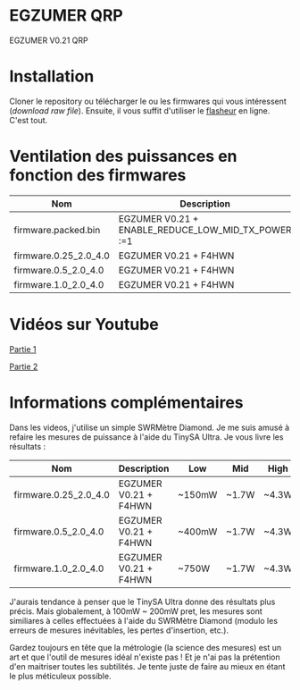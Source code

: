 # EGZUMER QRP
EGZUMER V0.21 QRP

# Installation

Cloner le repository ou télécharger le ou les firmwares qui vous intéressent (_download raw file_). Ensuite, il vous suffit d'utiliser le [flasheur](https://egzumer.github.io/uvtools/) en ligne. C'est tout.

# Ventilation des puissances en fonction des firmwares

| Nom |	Description | Low | Mid | High |
| --------- | ------------ | ------------ | ------------ | ------------ |
| firmware.packed.bin | EGZUMER V0.21 + ENABLE_REDUCE_LOW_MID_TX_POWER :=1 | ~100mW | ~500mW | ~4W|
| firmware.0.25_2.0_4.0 | EGZUMER V0.21 + F4HWN | ~250mW | ~2W | ~4W |
| firmware.0.5_2.0_4.0 | EGZUMER V0.21 + F4HWN | ~500mW | ~2W | ~4W |
| firmware.1.0_2.0_4.0 | EGZUMER V0.21 + F4HWN | ~1W | ~2W | ~4W |

# Vidéos sur Youtube

[Partie 1](https://www.youtube.com/watch?v=aueOkAnnEcM)

[Partie 2](https://www.youtube.com/watch?v=INs5kHHVxII)

# Informations complémentaires

Dans les videos, j'utilise un simple SWRMètre Diamond. Je me suis amusé à refaire les mesures de puissance à l'aide du TinySA Ultra. Je vous livre les résultats :

| Nom |	Description | Low | Mid | High |
| --------- | ------------ | ------------ | ------------ | ------------ |
| firmware.0.25_2.0_4.0 | EGZUMER V0.21 + F4HWN | ~150mW | ~1.7W | ~4.3W |
| firmware.0.5_2.0_4.0 | EGZUMER V0.21 + F4HWN | ~400mW | ~1.7W | ~4.3W |
| firmware.1.0_2.0_4.0 | EGZUMER V0.21 + F4HWN | ~750W | ~1.7W | ~4.3W |

J'aurais tendance à penser que le TinySA Ultra donne des résultats plus précis. Mais globalement, à 100mW ~ 200mW pret, les mesures sont similiares à celles effectuées à l'aide du SWRMètre Diamond (modulo les erreurs de mesures inévitables, les pertes d'insertion, etc.). 

Gardez toujours en tête que la métrologie (la science des mesures) est un art et que l'outil de mesures idéal n'existe pas ! Et je n'ai pas la prétention d'en maitriser toutes les subtilités. Je tente juste de faire au mieux en étant le plus méticuleux possible. 